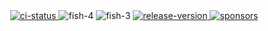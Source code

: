 <!-- markdownlint-disable MD041 -->
<div align="center">
<a href="https://github.com/pure-fish/pure/actions">
  <img src="https://img.shields.io/github/actions/workflow/status/pure-fish/pure/.github/workflows/ci.yml?style=flat-square" alt="ci-status"/>
</a>
<img src="https://img.shields.io/badge/fish-v4-7dc600.svg?style=flat-square" alt="fish-4"/>
<img src="https://img.shields.io/badge/fish-v3-007EC7.svg?style=flat-square" alt="fish-3"/>
<a href="https://github.com/pure-fish/pure/releases">
  <img src="https://img.shields.io/github/v/tag/pure-fish/pure?label=latest%20&style=flat-square" alt="release-version"/>
</a>
<a href="https://github.com/sponsors/edouard-lopez/">
  <img src="https://img.shields.io/github/sponsors/edouard-lopez?label=💰&style=flat-square" alt="sponsors"/>
</a>
</div>
